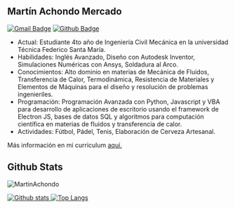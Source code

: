 
<h2>Martín Achondo Mercado</h2>

[![Gmail Badge](https://img.shields.io/badge/-acho.martin@gmail.com-c14438?style=flat&logo=Gmail&logoColor=white&link=mailto:acho.martin@gmail.com)](mailto:acho.martin@gmail.com) [![Github Badge](https://img.shields.io/badge/-MartinAchondo-grey?style=flat&logo=github&logoColor=white&link=https://github.com/MartinAchondo/)](https://www.github.com/MartinAchondo/) 
<ul>
  <li> Actual: Estudiante 4to año de Ingeniería Civil Mecánica en la universidad Técnica Federico Santa María. </li>
   <li> Habilidades: Inglés Avanzado, Diseño con Autodesk Inventor, Simulaciones Numéricas con Ansys, Soldadura al Arco. </li>
  <li> Conocimientos: Alto dominio en materias de Mecánica de Fluidos, Transferencia de Calor, Termodinámica, Resistencia de Materiales y Elementos de Máquinas para el diseño y resolución de problemas ingenieriles. </li>
  <li>Programación: Programación Avanzada con Python, Javascript y VBA para desarrollo de aplicaciones de escritorio usando el framework de Electron JS, bases de datos SQL y algoritmos para computación científica en materias de fluidos y transferencia de calor.</li>
  <li>  Actividades: Fútbol, Pádel, Tenis, Elaboración de Cerveza Artesanal. </li>
 </ul>
<p align='left'> Más información en mi curriculum <a href='https://drive.google.com/file/d/1TYqTaNzTwuLUHUwsBQcKIutNjcLLRmf9/view?usp=sharing' target=_blank><u>aquí</u>.</a></p>

## Github Stats

<p align=left> <img src=https://komarev.com/ghpvc/?username=MartinAchondo alt=MartinAchondo /> </p>

[![Github stats](https://github-readme-stats.vercel.app/api?username=MartinAchondo&show_icons=true&include_all_commits=true&count_private=true&theme=tokyonight)
](https://github.com/MartinAchondo/github-readme-stats)
[![Top Langs](https://github-readme-stats.vercel.app/api/top-langs/?username=MartinAchondo&layout=compact&count_private=true&theme=tokyonight)
](https://github.com/MartinAchondo/github-readme-stats)

